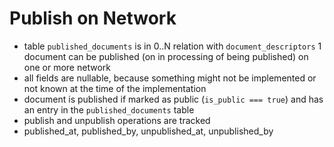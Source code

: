 # Publish on Network

- table `published_documents` is in 0..N relation with `document_descriptors`
  1 document can be published (on in processing of being published) on one or more network
- all fields are nullable, because something might not be implemented or not known at the time of the implementation
- document is published if marked as public (`is_public === true`) and has an entry in the `published_documents` table
- publish and unpublish operations are tracked
- published_at, published_by, unpublished_at, unpublished_by